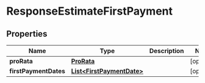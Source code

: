 

# ResponseEstimateFirstPayment


## Properties

| Name | Type | Description | Notes |
|------------ | ------------- | ------------- | -------------|
|**proRata** | [**ProRata**](ProRata.md) |  |  [optional] |
|**firstPaymentDates** | [**List&lt;FirstPaymentDate&gt;**](FirstPaymentDate.md) |  |  [optional] |




